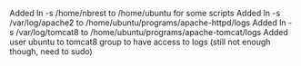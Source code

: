 Added ln -s /home/nbrest to /home/ubuntu for some scripts
Added ln -s /var/log/apache2 to /home/ubuntu/programs/apache-httpd/logs
Added ln -s /var/log/tomcat8 to /home/ubuntu/programs/apache-tomcat/logs
Added user ubuntu to tomcat8 group to have access to logs (still not enough though, need to sudo)

